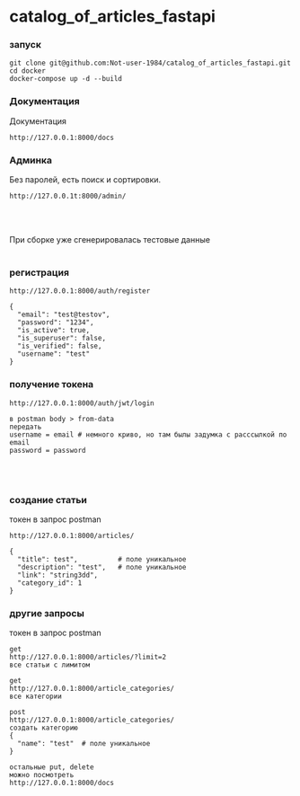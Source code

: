 # catalog_of_articles_fastapi
### запуск
```
git clone git@github.com:Not-user-1984/catalog_of_articles_fastapi.git
cd docker
docker-compose up -d --build
```
### Документация 
Документация 


```
http://127.0.0.1:8000/docs
```


### Админка
Без паролей, есть поиск и сортировки.

```
http://127.0.0.1t:8000/admin/
```
<br>
<br>


При сборке уже сгенерировалась тестовые данные 
<br>
<br>


### регистрация

```
http://127.0.0.1:8000/auth/register

{
  "email": "test@testov",
  "password": "1234",
  "is_active": true,
  "is_superuser": false,
  "is_verified": false,
  "username": "test"
}

```

### получение токена

```
http://127.0.0.1:8000/auth/jwt/login

в postman body > from-data
передать 
username = email # немного криво, но там былы задумка с расссылкой по email
password = password

```
<br>
<br>

### создание статьи

токен в запрос postman

```
http://127.0.0.1:8000/articles/

{
  "title": test",          # полe уникальнoe
  "description": "test",   # полe уникальнoe
  "link": "string3dd",
  "category_id": 1
}
```


### другие запросы 
токен в запрос postman

```
get
http://127.0.0.1:8000/articles/?limit=2 
все статьи с лимитом

get
http://127.0.0.1:8000/article_categories/
все категории

post
http://127.0.0.1:8000/article_categories/
создать категорию
{
  "name": "test"  # полe уникальнoe
}

остальные put, delete
можно посмотреть 
http://127.0.0.1:8000/docs
```
